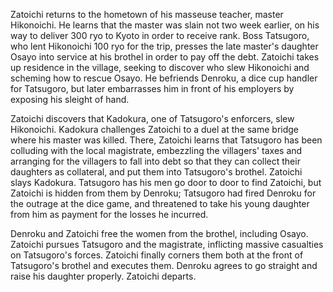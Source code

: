 <!-- Zatoichi's Revenge (1965) -->

Zatoichi returns to the hometown of his masseuse teacher, master Hikonoichi. He learns that the master was slain not two week earlier, on his way to deliver 300 ryo to Kyoto in order to receive rank. Boss Tatsugoro, who lent Hikonoichi 100 ryo for the trip, presses the late master's daughter Osayo into service at his brothel in order to pay off the debt. Zatoichi takes up residence in the village, seeking to discover who slew Hikonoichi and scheming how to rescue Osayo. He befriends Denroku, a dice cup handler for Tatsugoro, but later embarrasses him in front of his employers by exposing his sleight of hand.

Zatoichi discovers that Kadokura, one of Tatsugoro's enforcers, slew Hikonoichi. Kadokura challenges Zatoichi to a duel at the same bridge where his master was killed. There, Zatoichi learns that Tatsugoro has been colluding with the local magistrate, embezzling the villagers' taxes and arranging for the villagers to fall into debt so that they can collect their daughters as collateral, and put them into Tatsugoro's brothel. Zatoichi slays Kadokura. Tatsugoro has his men go door to door to find Zatoichi, but Zatoichi is hidden from them by Denroku; Tatsugoro had fired Denroku for the outrage at the dice game, and threatened to take his young daughter from him as payment for the losses he incurred.

Denroku and Zatoichi free the women from the brothel, including Osayo. Zatoichi pursues Tatsugoro and the magistrate, inflicting massive casualties on Tatsugoro's forces. Zatoichi finally corners them both at the front of Tatsugoro's brothel and executes them. Denroku agrees to go straight and raise his daughter properly. Zatoichi departs. 